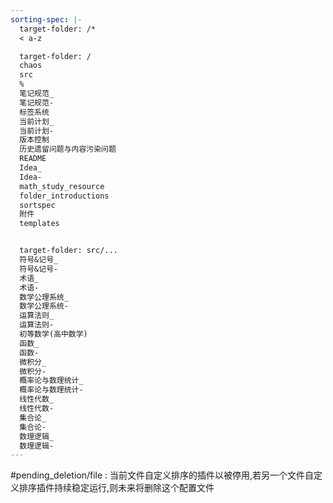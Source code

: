 ```yaml
---
sorting-spec: |-
  target-folder: /*
  < a-z

  target-folder: /
  chaos
  src
  %
  笔记规范_
  笔记规范-
  标签系统
  当前计划_
  当前计划-
  版本控制
  历史遗留问题与内容污染问题
  README
  Idea_
  Idea-
  math_study_resource
  folder_introductions
  sortspec
  附件
  templates


  target-folder: src/...
  符号&记号_
  符号&记号-
  术语_
  术语-
  数学公理系统_
  数学公理系统-
  运算法则_
  运算法则-
  初等数学(高中数学)
  函数_
  函数-
  微积分_
  微积分-
  概率论与数理统计_
  概率论与数理统计-
  线性代数_
  线性代数-
  集合论_
  集合论-
  数理逻辑_
  数理逻辑-
---
```


#pending_deletion/file : 当前文件自定义排序的插件以被停用,若另一个文件自定义排序插件持续稳定运行,则未来将删除这个配置文件
